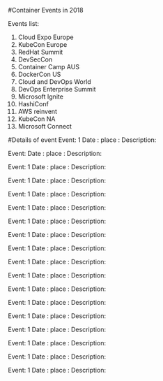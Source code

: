 #Container Events in 2018

Events list:

1. Cloud Expo Europe
2. KubeCon Europe
3. RedHat Summit
4. DevSecCon
5. Container Camp AUS
6. DockerCon US
7. Cloud and DevOps World
8. DevOps Enterprise Summit
9. Microsoft Ignite
10. HashiConf
11. AWS reinvent
12. KubeCon NA 
13. Microsoft Connect

#Details of event
Event: 1
Date :
place :
Description:

Event:
Date :
place :
Description:

Event: 1
Date :
place :
Description:

Event: 1
Date :
place :
Description:

Event: 1
Date :
place :
Description:

Event: 1
Date :
place :
Description:

Event: 1
Date :
place :
Description:

Event: 1
Date :
place :
Description:

Event: 1
Date :
place :
Description:

Event: 1
Date :
place :
Description:

Event: 1
Date :
place :
Description:

Event: 1
Date :
place :
Description:

Event: 1
Date :
place :
Description:

Event: 1
Date :
place :
Description:

Event: 1
Date :
place :
Description:

Event: 1
Date :
place :
Description:

Event: 1
Date :
place :
Description:

Event: 1
Date :
place :
Description:






















































































































































